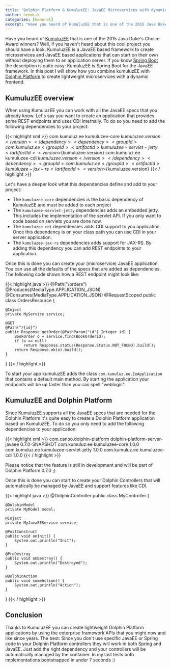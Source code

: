 ```yaml
---
title: 'Dolphin Platform & KumuluzEE: JavaEE Microservices with dynamic and rich frontends'
author: hendrik
categories: [General]
excerpt: "Have you heard of KumuluzEE that is one of the 2015 Java Duke's Choice Award winners? This post shows how you can combine it with the Dolphin Platform."
---
```

Have you heard of [KumuluzEE](https://ee.kumuluz.com) that is one of the 2015 Java Duke's Choice Award winners? Well, if you haven't heard about this cool project you should have a look. KumuluzEE is a JavaEE based framework to create microservices and JavaEE based applications that can start on their own without deploying them to an application server. If you know [Spring Boot](http://projects.spring.io/spring-boot/) the description is quite easy: KumuluzEE is Spring Boot for the JavaEE framework. In this post I will show how you combine kumuluzEE with [Dolphin Platform](http://www.dolphin-platform.io) to create lightweight microservices with a dynamic frontend.

## KumuluzEE overview

When using KumuluzEE you can work with all the JavaEE specs that you already know. Let's say you want to create an application that provides some REST endpoints and uses CDI internally. To do so you need to add the following dependencies to your project:

{{< highlight xml >}}
<dependency>
  <groupId>com.kumuluz.ee</groupId>
  <artifactId>kumuluzee-core</artifactId>
  <version>${kumuluzee.version}</version>
</dependency>
<dependency>
  <groupId>com.kumuluz.ee</groupId>
  <artifactId>kumuluzee-servlet-jetty</artifactId>
  <version>${kumuluzee.version}</version>
</dependency>
<dependency>
  <groupId>com.kumuluz.ee</groupId>
  <artifactId>kumuluzee-cdi</artifactId>
  <version>${kumuluzee.version}</version>
</dependency>
<dependency>
  <groupId>com.kumuluz.ee</groupId>
  <artifactId>kumuluzee-jax-rs</artifactId>
  <version>${kumuluzee.version}</version>
</dependency>
{{< / highlight >}}

Let's have a deeper look what this dependencies define and add to your project:

* The `kumuluzee-core` dependencies is the basic dependency of KumuluzEE and must be added to each project
* The `kumuluzee-servlet-jetty` dependencies adds an embedded jetty. This includes the implementation of the servlet API. If you only want to code based on servlets you are done now.
* The `kumuluzee-cdi` dependencies adds CDI support to you application. Once this dependency is on your class path you can use CDI in your server application.
* The `kumuluzee-jax-rs` dependencies adds support for JAX-RS. By adding this dependency you can add REST endpoints to your application.

Once this is done you can create your (microservice) JavaEE application. You can use all the defaults of the specs that are added as dependencies. The following code shows how a REST endpoint might look like:

{{< highlight java >}}
@Path("/orders")
@Produces(MediaType.APPLICATION_JSON)
@Consumes(MediaType.APPLICATION_JSON)
@RequestScoped
public class OrdersResource {

    @Inject
    private MyService service;

    @GET
    @Path("/{id}")
    public Response getOrder(@PathParam("id") Integer id) {
        BookOrder o = service.find(BookOrderid);
        if (o == null)
            return Response.status(Response.Status.NOT_FOUND).build();
        return Response.ok(o).build();
    }
}
{{< / highlight >}}

To start your app kumuluzEE adds the class `com.kumuluz.ee.EeApplication` that contains a default main method. By starting the application your endpoints will be up faster than you can spell "weblogic".

## KumuluzEE and Dolphin Platform

Since KumuluzEE supports all the JavaEE specs that are needed for the Dolphin Platform it's quite easy to create a Dolphin Platform application based on KumuluzEE. To do so you only need to add the following dependencies to your application:

{{< highlight xml >}}
 <dependency>
  <groupId>com.canoo.dolphin-platform</groupId>
  <artifactId>dolphin-platform-server-javaee</artifactId>
  <version>0.7.0-SNAPSHOT</version>
</dependency>
<dependency>
  <groupId>com.kumuluz.ee</groupId>
  <artifactId>kumuluzee-core</artifactId>
  <version>1.0.0</version>
</dependency>
<dependency>
  <groupId>com.kumuluz.ee</groupId>
  <artifactId>kumuluzee-servlet-jetty</artifactId>
  <version>1.0.0</version>
</dependency>
<dependency>
  <groupId>com.kumuluz.ee</groupId>
  <artifactId>kumuluzee-cdi</artifactId>
  <version>1.0.0</version>
</dependency>
{{< / highlight >}}

Please notice that the feature is still in development and will be part of Dolphin Platform 0.7.0 ;)

Once this is done you can start to create your Dolphin Controllers that will automatically be managed by JavaEE and support features like CDI.

{{< highlight java >}}
@DolphinController
public class MyController {

    @DolphinModel
    private MyModel model;
    
    @Inject
    private MyJavaEEService service;

    @PostConstruct
    public void onInit() {
        System.out.println("Init");
    }

    @PreDestroy
    public void onDestroy() {
        System.out.println("Destroyed");
    }

    @DolphinAction
    public void someAction() {
        System.out.println("Action");
    }
}
{{< / highlight >}}

## Conclusion

Thanks to KumuluzEE you can create lightweight Dolphin Platform applications by using the enterprise framework APIs that you might now and like since years. The best: Since you don't use specific JavaEE or Spring code in your Dolphin Platform controllers they will work in both Spring and JavaEE. Just add the right dependency and your controllers will be automatically managed by the container. In my last tests both implementations bootstrapped in under 7 seconds :)
